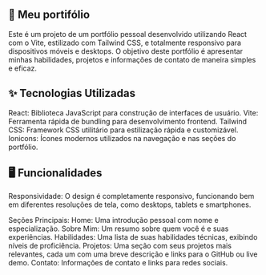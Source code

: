 ## 🚀 Meu portifólio
Este é um projeto de um portfólio pessoal desenvolvido utilizando React com o Vite, estilizado com Tailwind CSS, e totalmente responsivo para dispositivos móveis e desktops. O objetivo deste portfólio é apresentar minhas habilidades, projetos e informações de contato de maneira simples e eficaz.

## ✨ Tecnologias Utilizadas
React: Biblioteca JavaScript para construção de interfaces de usuário.
Vite: Ferramenta rápida de bundling para desenvolvimento frontend.
Tailwind CSS: Framework CSS utilitário para estilização rápida e customizável.
Ionicons: Ícones modernos utilizados na navegação e nas seções do portfólio.

## 🖥️ Funcionalidades
Responsividade: 
O design é completamente responsivo, funcionando bem em diferentes resoluções de tela, como desktops, tablets e smartphones.

Seções Principais:
Home: Uma introdução pessoal com nome e especialização.
Sobre Mim: Um resumo sobre quem você é e suas experiências.
Habilidades: Uma lista de suas habilidades técnicas, exibindo níveis de proficiência.
Projetos: Uma seção com seus projetos mais relevantes, cada um com uma breve descrição e links para o GitHub ou live demo.
Contato: Informações de contato e links para redes sociais.
